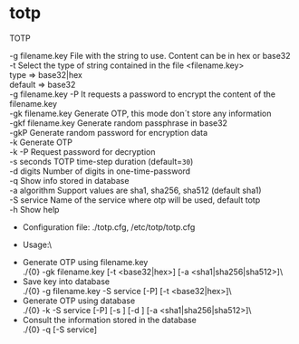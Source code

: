 # totp
TOTP

-g filename.key      File with the string to use. Content can be in hex or base32\
-t <type>            Select the type of string contained in the file <filename.key>\
                       type    => base32|hex\
                       default => base32\
-g filename.key -P   It requests a password to encrypt the content of the filename.key\
-gk filename.key     Generate OTP, this mode don´t store any information\
-gkf filename.key    Generate random passphrase in base32\
-gkP                 Generate random password for encryption data\
-k                   Generate OTP\
-k -P                Request password for decryption\
-s seconds           TOTP time-step duration (default=`30`)\
-d digits            Number of digits in one-time-password\
-q                   Show info stored in database\
-a algorithm         Support values are sha1, sha256, sha512 (default sha1)\
-S service           Name of the service where otp will be used, default totp\
-h                   Show help

* Configuration file: ./totp.cfg, /etc/totp/totp.cfg

* Usage:\
-   Generate OTP using filename.key\
./{0} -gk filename.key [-t <base32|hex>] [-a <sha1|sha256|sha512>]\
-   Save key into database\
./{0} -g filename.key -S service [-P] [-t <base32|hex>]\
-   Generate OTP using database\
./{0} -k -S service [-P] [-s <seconds>] [-d <digits>] [-a <sha1|sha256|sha512>]\
-   Consult the information stored in the database\
./{0} -q [-S service]
